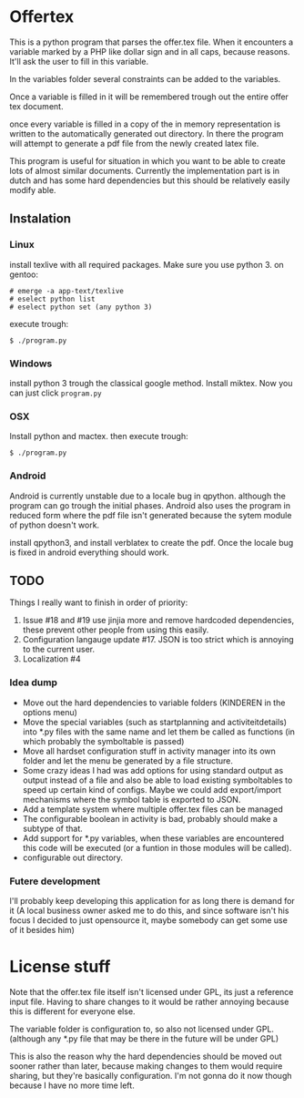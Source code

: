 # Offertex
This is a python program that parses the offer.tex file.
When it encounters a variable marked by a PHP like dollar sign and in
all caps, because reasons. It'll ask the user to fill in this variable.

In the variables folder several constraints can be added to the variables.

Once a variable is filled in it will be remembered trough out the entire offer
tex document.

once every variable is filled in a copy of the in memory representation is written
to the automatically generated out directory.
In there the program will attempt to generate a pdf file from the newly created
latex file.

This program is useful for situation in which you want to be able to create lots
of almost similar documents. Currently the implementation part is in dutch
and has some hard dependencies but this should be relatively easily modify able.

## Instalation

### Linux
install texlive with all required packages. Make sure you use python 3.
on gentoo:

	# emerge -a app-text/texlive
	# eselect python list
	# eselect python set (any python 3)

execute trough:

	$ ./program.py

### Windows
install python 3 trough the classical google method. Install miktex.
Now you can just click `program.py`

### OSX
Install python and mactex.
then execute trough:

	$ ./program.py

### Android
Android is currently unstable due to a locale bug in qpython. although
the program can go trough the initial phases.
Android also uses the program in reduced form where the pdf file isn't
generated because the sytem module of python doesn't work.

install qpython3, and install verblatex to create the pdf.
Once the locale bug is fixed in android everything should work.

## TODO

Things I really want to finish in order of priority:

1. Issue #18 and #19 use jinjia more and remove hardcoded dependencies,
   these prevent other people from using this easily.
2. Configuration langauge update #17.
   JSON is too strict which is annoying to the current user.
2. Localization #4

### Idea dump
* Move out the hard dependencies to variable folders (KINDEREN in the options menu)
* Move the special variables (such as startplanning and activiteitdetails) into \*.py
files with the same name and let them be called as functions (in which probably
the symboltable is passed)
* Move all hardset configuration stuff in activity manager into its own folder and
let the menu be generated by a file structure.
* Some crazy ideas I had was add options for using standard output as output instead
of a file and also be able to load existing symboltables to speed up
certain kind of configs. Maybe we could add export/import mechanisms where the
symbol table is exported to JSON.
* Add a template system where multiple offer.tex files can be managed
* The configurable boolean in activity is bad, probably should make a subtype
 of that.
* Add support for \*.py variables, when these variables are encountered this
code will be executed (or a funtion in those modules will be called).
* configurable out directory.

### Futere development
I'll probably keep developing this application for as long there is demand for it
(A local business owner asked me to do this, and since software isn't his
focus I decided to just opensource it, maybe somebody can get some use of it besides him)

# License stuff
Note that the offer.tex file itself isn't licensed under GPL, its just a
reference input file. Having to share changes to it would be rather annoying
because this is different for everyone else.

The variable folder is configuration to, so also not licensed under GPL. (although
any \*.py file that may be there in the future will be under GPL)

This is also the reason why the hard dependencies should be moved out sooner
rather than later, because making changes to them would require  sharing, but they're
basically configuration. I'm not gonna do it now though because I have no
more time left.
